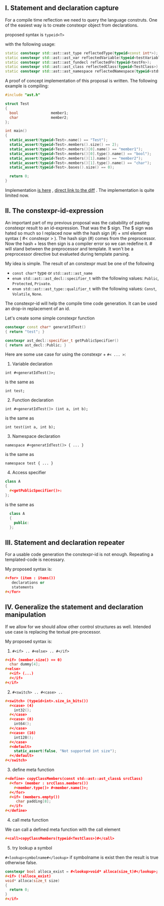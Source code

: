 ## I. Statement and declaration capture

For a compile time reflection we need to query the language construts. One of the easiest way is to create constexpr object from declarations.

proposed syntax is `typeid<T>`

with the following usage:

```C++
static constexpr std::ast::ast_type reflectedType(typeid<const int*>);
static constexpr std::ast::ast_var reflectedVariable(typeid<testVariable>);
static constexpr std::ast::ast_fundecl reflectedFn(typeid<testFn>);
static constexpr std::ast::ast_class reflectedClass(typeid<TestClass>);
static constexpr std::ast::ast_namespace reflectedNamespace(typeid<std>);
```

A proof of concept implementation of this proposal is written. The following example is compiling:

```C++
#include "ast.h"

struct Test
{
  bool               member1;
  char               member2;
};

int main()
{
  static_assert(typeid<Test>.name() == "Test");
  static_assert(typeid<Test>.members().size() == 2);
  static_assert(typeid<Test>.members()[0].name() == "member1");
  static_assert(typeid<Test>.members()[0].type().name() == "bool");
  static_assert(typeid<Test>.members()[1].name() == "member2");
  static_assert(typeid<Test>.members()[1].type().name() == "char");
  static_assert(typeid<Test>.bases().size() == 0);

  return 0;
}
```
Implementation [is here](https://github.com/hun-nemethpeter/clang/tree/typid_ast)
, [direct link to the diff](https://github.com/llvm-mirror/clang/compare/master...hun-nemethpeter:typid_ast) .
The implementation is quite limited now.

## II. The constexpr-id-expression

  An important part of my previous proposal was the cabability of pasting constexpr result to an id-expression. That was the $ sign. The $ sign was hated so much so I replaced now with the hash sign (#) + xml element syntax ( #< constexpr > ). The hash sign (#) comes from the preprocessor. Now the hash + less then sign is a compiler error so we can redefine it. #<element> will stand between the preprocessor and template. It won't be a preprocessor directive but evalueted during template parsing.

  My idea is simple. The result of an constexpr must be one of the following

  - `const char*` type or `std::ast::ast_name`
  - `enum std::ast::ast_decl::specifier_t` with the following values: `Public`, `Protected`, `Private`.
  - `enum std::ast::ast_type::qualifier_t` with the following values: `Const`, `Volatile`, `None`.

The constexpr-id will help the compile time code generation. It can be used an drop-in replacement of an id.

Let's create some simple constexpr function

```C++
constexpr const char* generatIdTest()
{ return "test"; }

constexpr ast_decl::specifier_t getPublicSpecifier()
{ return ast_decl::Public; }
```

Here are some use case for using the constexpr + `#< ... >`:

1. Variable declaration
  
  `int #<generatIdTest()>;`
  
  is the same as
  
  `int test;`
  
2. Function declaration
  
  `int #<generatIdTest()> (int a, int b);`
  
  is the same as
  
  `int test(int a, int b);`
  
3. Namespace declaration
  
  `namespace #<generatIdTest()> { ... }`
  
  is the same as
  
  `namespace test { ... }`
  
4. Access specifier

  ```C++
  class A
  {
    #<getPublicSpecifier()>:
  };
  ```
  
  is the same as

```C++
  class A
  {
    public:
  };
  ```


## III. Statement and declaration repeater

For a usable code generation the constexpr-id is not enough. Repeating a templated-code is necessary.

My proposed syntax is:
  ```C++
  #<for> (item : items())
     declarations or
     statements
  #</for>
  ```

## IV. Generalize the statement and declaration manipulation

If we allow for we should allow other control structures as well. Intended use case is replacing the textual pre-processor.

My proposed syntax is:

1. `#<if> .. #<else> .. #</if>`
  ```C++
  #<if> (member.size() == 0)
    char dummy[4];
  #<else>
    #<if> (...)
    #</if>
  #</if>
  ```

2. `#<switch> .. #<case> ..`
  ```C++
  #<switch> (typeid<int>.size_in_bits())
    #<case> (4)
      int32();
    #</case>
    #<case> (8)
      int64();
    #</case>
    #<case> (16)
      int128();
    #</case>
    #<default>
      static_assert(false, "Not supported int size");
    #</default>
  #</switch>
  ```

3. define meta function
  ```C++
  #<define> copyClassMembers(const std::ast::ast_class& srcClass)
    #<for> (member : srcClass.members())
      #<member.type()> #<member.name()>;
    #</for>
    #<if> (members.empty())
       char padding[8];
    #</if>
  #</define>
  ```

4. call meta function

  We can call a defined meta function with the call element
  ```C++
  #<call>copyClassMembers(typeid<TestClass>)#</call>
  ```

5. try lookup a symbol

  `#<lookup>symbolname#</lookup>`
  if symbolname is exist then the result is true otherwise false.

  ```C++
  constexpr bool alloca_exist = #<lookup>void* alloca(size_t)#</lookup>;
  #<if> (!alloca_exist)
  void* alloca(size_t size)
  {
    return 0;
  }
  #</if>
  ```
